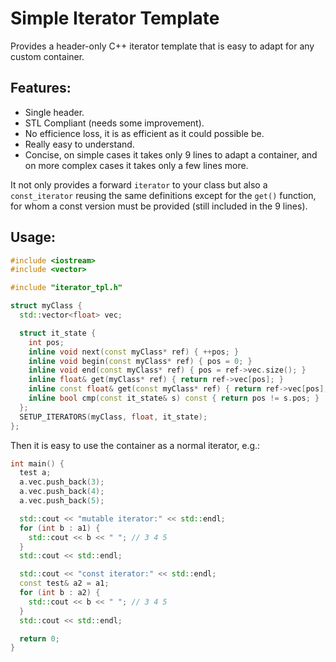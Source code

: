 # Simple Iterator Template

Provides a header-only C++ iterator template that is easy to adapt for any custom container.

## Features:

- Single header.
- STL Compliant (needs some improvement).
- No efficience loss, it is as efficient as it could possible be.
- Really easy to understand.
- Concise, on simple cases it takes only 9 lines to adapt a container,
  and on more complex cases it takes only a few lines more.

It not only provides a forward `iterator` to your class but also a `const_iterator`
reusing the same definitions except for the `get()` function, for whom a const
version must be provided (still included in the 9 lines).

## Usage:

```C++
#include <iostream>
#include <vector>

#include "iterator_tpl.h"

struct myClass {
  std::vector<float> vec;

  struct it_state {
    int pos;
    inline void next(const myClass* ref) { ++pos; }
    inline void begin(const myClass* ref) { pos = 0; }
    inline void end(const myClass* ref) { pos = ref->vec.size(); }
    inline float& get(myClass* ref) { return ref->vec[pos]; }
    inline const float& get(const myClass* ref) { return ref->vec[pos]; }
    inline bool cmp(const it_state& s) const { return pos != s.pos; }
  };
  SETUP_ITERATORS(myClass, float, it_state);
};
```

Then it is easy to use the container as a normal iterator, e.g.:

```C++
int main() {
  test a;
  a.vec.push_back(3);
  a.vec.push_back(4);
  a.vec.push_back(5);

  std::cout << "mutable iterator:" << std::endl;
  for (int b : a1) {
    std::cout << b << " "; // 3 4 5
  }
  std::cout << std::endl;

  std::cout << "const iterator:" << std::endl;
  const test& a2 = a1;
  for (int b : a2) {
    std::cout << b << " "; // 3 4 5
  }
  std::cout << std::endl;

  return 0;
}
```
